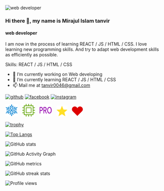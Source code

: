 ![web developer ](https://scontent.fdac5-2.fna.fbcdn.net/v/t39.30808-6/357711268_3501924743393026_5399518405422147384_n.jpg?stp=dst-jpg_p526x395&_nc_cat=108&ccb=1-7&_nc_sid=e3f864&_nc_eui2=AeGXaCj8zYeCZDv887YGrDwQQgpiu3Zrt-1CCmK7dmu37a2joS0RlAPCC4-D_7CwhRXd3PtrR0TakRsSGBk8P5sf&_nc_ohc=Ap-A4cHkLQsAX_dZWpe&_nc_ht=scontent.fdac5-2.fna&oh=00_AfD0HahDhYM6C5DiZtAKW0P6Z_pweAK2lousSINYPvw-RQ&oe=64A58CDE)
### Hi there 👋, my name is Mirajul Islam tanvir 
#### web developer 
I am now in the process of learning REACT / JS / HTML / CSS. I love learning new programming skills. And try to adapt web development skills as efficiently as possible.

Skills: REACT / JS / HTML / CSS

- 🔭 I’m currently working on Web developing  
- 🌱 I’m currently learning REACT / JS / HTML / CSS 
- 📫 Mail me at tanvir0046@gmail.com 


[<img src='https://cdn.jsdelivr.net/npm/simple-icons@3.0.1/icons/github.svg' alt='github' height='40'>](https://github.com/https://github.com/tanvir3100)  [<img src='https://cdn.jsdelivr.net/npm/simple-icons@3.0.1/icons/facebook.svg' alt='facebook' height='40'>](https://www.facebook.com/https://www.facebook.com/mirajul234/)  [<img src='https://cdn.jsdelivr.net/npm/simple-icons@3.0.1/icons/instagram.svg' alt='instagram' height='40'>](https://www.instagram.com/https://www.instagram.com/tanvirtrivan//)  

<a href='https://archiveprogram.github.com/'><img src='https://raw.githubusercontent.com/acervenky/animated-github-badges/master/assets/acbadge.gif' width='40' height='40'></a> <a href='https://docs.github.com/en/developers'><img src='https://raw.githubusercontent.com/acervenky/animated-github-badges/master/assets/devbadge.gif' width='40' height='40'></a> <a href='https://github.com/pricing'><img src='https://raw.githubusercontent.com/acervenky/animated-github-badges/master/assets/pro.gif' width='40' height='40'></a> <a href='https://stars.github.com/'><img src='https://raw.githubusercontent.com/acervenky/animated-github-badges/master/assets/starbadge.gif' width='35' height='35'></a> <a href='https://docs.github.com/en/github/supporting-the-open-source-community-with-github-sponsors'><img src='https://raw.githubusercontent.com/acervenky/animated-github-badges/master/assets/sponsorbadge.gif' width='35' height='35'></a> 

[![trophy](https://github-profile-trophy.vercel.app/?username=https://github.com/tanvir3100)](https://github.com/ryo-ma/github-profile-trophy)

[![Top Langs](https://github-readme-stats.vercel.app/api/top-langs/?username=https://github.com/tanvir3100)](https://github.com/anuraghazra/github-readme-stats)

![GitHub stats](https://github-readme-stats.vercel.app/api?username=https://github.com/tanvir3100&show_icons=true&count_private=true)  

![GitHub Activity Graph](https://activity-graph.herokuapp.com/graph?username=https://github.com/tanvir3100)  

![GitHub metrics](https://metrics.lecoq.io/https://github.com/tanvir3100)  

![GitHub streak stats](https://streak-stats.demolab.com/?user=https://github.com/tanvir3100)  

![Profile views](https://gpvc.arturio.dev/https://github.com/tanvir3100)   
